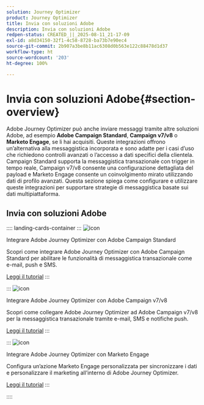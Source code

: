 ```yaml
---
solution: Journey Optimizer
product: Journey Optimizer
title: Invia con soluzioni Adobe
description: Invia con soluzioni Adobe
redpen-status: CREATED_||_2025-08-11_21-17-09
exl-id: a8d34150-32f1-4c58-8728-ba73b7e90ec4
source-git-commit: 2b907a3be8b11ac6308d0b563e122c88478d1d37
workflow-type: ht
source-wordcount: '203'
ht-degree: 100%

---
```


# Invia con soluzioni Adobe{#section-overview}

Adobe Journey Optimizer può anche inviare messaggi tramite altre soluzioni Adobe, ad esempio **Adobe Campaign Standard**, **Campaign v7/v8** o **Marketo Engage**, se li hai acquisiti. Queste integrazioni offrono un’alternativa alla messaggistica incorporata e sono adatte per i casi d’uso che richiedono controlli avanzati o l’accesso a dati specifici della clientela. Campaign Standard supporta la messaggistica transazionale con trigger in tempo reale, Campaign v7/v8 consente una configurazione dettagliata del payload e Marketo Engage consente un coinvolgimento mirato utilizzando dati di profilo avanzati. Questa sezione spiega come configurare e utilizzare queste integrazioni per supportare strategie di messaggistica basate sui dati multipiattaforma.

## Invia con soluzioni Adobe

:::: landing-cards-container
:::
![icon](https://cdn.experienceleague.adobe.com/icons/puzzle-piece.svg)

Integrare Adobe Journey Optimizer con Adobe Campaign Standard

Scopri come integrare Adobe Journey Optimizer con Adobe Campaign Standard per abilitare le funzionalità di messaggistica transazionale come e-mail, push e SMS.

[Leggi il tutorial](../using/action/acs-action.md)
:::

:::
![icon](https://cdn.experienceleague.adobe.com/icons/puzzle-piece.svg)

Integrare Adobe Journey Optimizer con Adobe Campaign v7/v8

Scopri come collegare Adobe Journey Optimizer ad Adobe Campaign v7/v8 per la messaggistica transazionale tramite e-mail, SMS e notifiche push.

[Leggi il tutorial](../using/action/acc-action.md)
:::

:::
![icon](https://cdn.experienceleague.adobe.com/icons/puzzle-piece.svg)

Integrare Adobe Journey Optimizer con Marketo Engage

Configura un’azione Marketo Engage personalizzata per sincronizzare i dati e personalizzare il marketing all’interno di Adobe Journey Optimizer.

[Leggi il tutorial](../using/action/marketo-engage.md)
:::

::::
